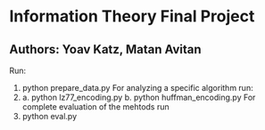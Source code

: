 # Information Theory Final Project
## Authors: Yoav Katz, Matan Avitan

Run:

1. python prepare_data.py
For analyzing a specific algorithm run:
2. a. python lz77_encoding.py
   b. python huffman_encoding.py
For complete evaluation of the mehtods run
3. python eval.py


